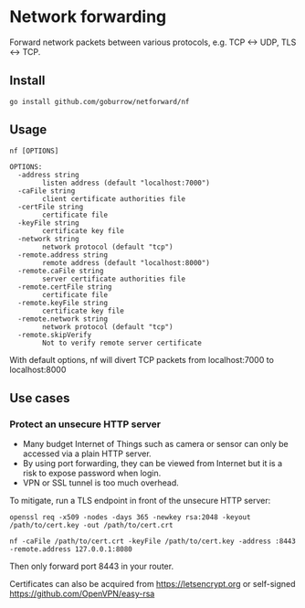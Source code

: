 # Network forwarding

Forward network packets between various protocols, e.g. TCP <-> UDP, TLS <-> TCP.

## Install
```
go install github.com/goburrow/netforward/nf
```

## Usage
```
nf [OPTIONS]

OPTIONS:
  -address string
        listen address (default "localhost:7000")
  -caFile string
        client certificate authorities file
  -certFile string
        certificate file
  -keyFile string
        certificate key file
  -network string
        network protocol (default "tcp")
  -remote.address string
        remote address (default "localhost:8000")
  -remote.caFile string
        server certificate authorities file
  -remote.certFile string
        certificate file
  -remote.keyFile string
        certificate key file
  -remote.network string
        network protocol (default "tcp")
  -remote.skipVerify
        Not to verify remote server certificate
```
With default options, nf will divert TCP packets from localhost:7000 to localhost:8000

## Use cases
### Protect an unsecure HTTP server
- Many budget Internet of Things such as camera or sensor can only be accessed via a plain HTTP server.
- By using port forwarding, they can be viewed from Internet but it is a risk to expose password when login.
- VPN or SSL tunnel is too much overhead.

To mitigate, run a TLS endpoint in front of the unsecure HTTP server:
```
openssl req -x509 -nodes -days 365 -newkey rsa:2048 -keyout /path/to/cert.key -out /path/to/cert.crt

nf -caFile /path/to/cert.crt -keyFile /path/to/cert.key -address :8443 -remote.address 127.0.0.1:8080
```
Then only forward port 8443 in your router.

Certificates can also be acquired from https://letsencrypt.org or self-signed https://github.com/OpenVPN/easy-rsa
